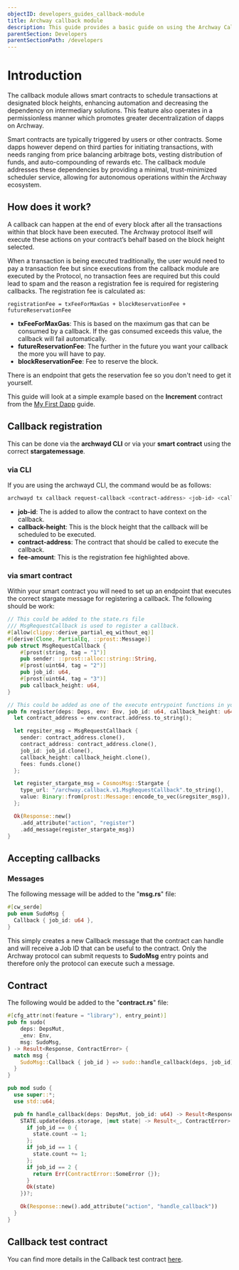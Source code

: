 ```yaml
---
objectID: developers_guides_callback-module
title: Archway callback module
description: This guide provides a basic guide on using the Archway Callback module within a smart contract
parentSection: Developers
parentSectionPath: /developers
---
```


# Introduction

The callback module allows smart contracts to schedule transactions at designated block heights, enhancing automation and decreasing the dependency on intermediary solutions. This feature also operates in a permissionless manner which promotes greater decentralization of dapps on Archway.

Smart contracts are typically triggered by users or other contracts. Some dapps however depend on third parties for initiating transactions, with needs ranging from price balancing arbitrage bots, vesting distribution of funds, and auto-compounding of rewards etc. The callback module addresses these dependencies by providing a minimal, trust-minimized scheduler service, allowing for autonomous operations within the Archway ecosystem.


## How does it work?

A callback can happen at the end of every block after all the transactions within that block have been executed. The Archway protocol itself will execute these actions on your contract’s behalf based on the block height selected.

When a transaction is being executed traditionally, the user would need to pay a transaction fee but since executions from the callback module are executed by the Protocol, no transaction fees are required but this could lead to spam and the reason a registration fee is required for registering callbacks. The registration fee is calculated as:

`registrationFee = txFeeForMaxGas + blockReservationFee + futureReservationFee`

- **txFeeForMaxGas**: This is based on the maximum gas that can be consumed by a callback. If the gas consumed exceeds this value, the callback will fail automatically.
- **futureReservationFee**: The further in the future you want your callback the more you will have to pay.
- **blockReservationFee**: Fee to reserve the block.

There is an endpoint that gets the reservation fee so you don't need to get it yourself.

This guide will look at a simple example based on the **Increment** contract from the [My First Dapp](https://docs.archway.io/developers/guides/my-first-dapp/start) guide.


## Callback registration

This can be done via the **archwayd CLI** or via your **smart contract** using the correct **stargatemessage**.

### via CLI

If you are using the archwayd CLI, the command would be as follows:

```bash
archwayd tx callback request-callback <contract-address> <job-id> <callback-height> <fee-amount>
```

- **job-id**: The is added to allow the contract to have context on the callback.
- **callback-height**: This is the block height that the callback will be scheduled to be executed.
- **contract-address**: The contract that should be called to execute the callback.
- **fee-amount**: This is the registration fee highlighted above.

### via smart contract

Within your smart contract you will need to set up an endpoint that executes the correct stargate message for registering a callback. The following should be work:

```rust
// This could be added to the state.rs file
/// MsgRequestCallback is used to register a callback.
#[allow(clippy::derive_partial_eq_without_eq)]
#[derive(Clone, PartialEq, ::prost::Message)]
pub struct MsgRequestCallback {
    #[prost(string, tag = "1")]
    pub sender: ::prost::alloc::string::String,
    #[prost(uint64, tag = "2")]
    pub job_id: u64,
    #[prost(uint64, tag = "3")]
    pub callback_height: u64,
}

// This could be added as one of the execute entrypoint functions in your contract.rs file
pub fn register(deps: Deps, env: Env, job_id: u64, callback_height: u64, funds: Coin) -> Result<Response, ContractError> {
  let contract_address = env.contract.address.to_string();

  let regsiter_msg = MsgRequestCallback {
    sender: contract_address.clone(),
    contract_address: contract_address.clone(),
    job_id: job_id.clone(),
    callback_height: callback_height.clone(),
    fees: funds.clone()
  };

  let register_stargate_msg = CosmosMsg::Stargate {
    type_url: "/archway.callback.v1.MsgRequestCallback".to_string(),
    value: Binary::from(prost::Message::encode_to_vec(&regsiter_msg)),
  };

  Ok(Response::new()
    .add_attribute("action", "register")
    .add_message(register_stargate_msg))
}
```

## Accepting callbacks

### Messages

The following message will be added to the "**msg.rs**" file:

```rust
#[cw_serde]
pub enum SudoMsg {
  Callback { job_id: u64 },
}
```

This simply creates a new Callback message that the contract can handle and will receive a Job ID that can be useful to the contract. Only the Archway protocol can submit requests to **SudoMsg** entry points and therefore only the protocol can execute such a message.


## Contract

The following would be added to the "**contract.rs**" file:

```rust
#[cfg_attr(not(feature = "library"), entry_point)]
pub fn sudo(
    deps: DepsMut,
    _env: Env,
    msg: SudoMsg,
) -> Result<Response, ContractError> {
  match msg {
    SudoMsg::Callback { job_id } => sudo::handle_callback(deps, job_id),
  }
}

pub mod sudo {
  use super::*;
  use std::u64;

  pub fn handle_callback(deps: DepsMut, job_id: u64) -> Result<Response, ContractError> {
    STATE.update(deps.storage, |mut state| -> Result<_, ContractError> {
      if job_id == 0 {
        state.count -= 1;
      };
      if job_id == 1 {
        state.count += 1;
      };
      if job_id == 2 {
        return Err(ContractError::SomeError {});
      }
      Ok(state)
    })?;

    Ok(Response::new().add_attribute("action", "handle_callback"))
  }
}
```

## Callback test contract

You can find more details in the Callback test contract [here](https://github.com/archway-network/archway/tree/main/contracts/callback-test).